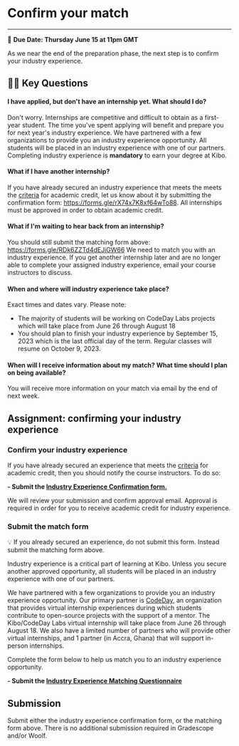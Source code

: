
# Confirm your match
-----

<aside>
  
  📝 **Due Date: Thursday June 15 at 11pm GMT**
 
</aside>

As we near the end of the preparation phase, the next step is to confirm your industry experience. 

## 🙋🏿 Key Questions

#### I have applied, but don't have an internship yet. What should I do?
Don't worry. Internships are competitive and difficult to obtain as a first-year student. The time you've spent applying will benefit and prepare you for next year's industry experience. We have partnered with a few organizations to provide you an industry experience opportunity. All students will be placed in an industry experience with one of our partners. Completing industry experience is **mandatory** to earn your degree at Kibo. 

#### What if I have another internship?
If you have already secured an industry experience that meets the meets the [criteria](https://industry-experience.vercel.app/lessons/applying/good-opportunities.html) for academic credit, let us know about it by submitting the confirmation form: https://forms.gle/rX74x7K8xf64wTo88. All internships must be approved in order to obtain academic credit. 

#### What if I'm waiting to hear back from an internship?
You should still submit the matching form above: https://forms.gle/RDk6ZZTd4dEJiGW66
We need to match you with an industry experience. If you get another internship later and are no longer able to complete your assigned industry experience, email your course instructors to discuss. 

#### When and where will industry experience take place?
Exact times and dates vary. Please note:
- The majority of students will be working on CodeDay Labs projects which will take place from June 26 through August 18
- You should plan to finish your industry experience by September 15, 2023 which is the last official day of the term. Regular classes will resume on October 9, 2023. 

#### When will I receive information about my match? What time should I plan on being available?
You will receive more information on your match via email by the end of next week. 



## Assignment: confirming your industry experience

### Confirm your industry experience
If you have already secured an experience that meets the [criteria](https://industry-experience.vercel.app/lessons/applying/good-opportunities.html) for academic credit, then you should notify the course instructors. To do so:

**- Submit the <a href="https://forms.gle/HHMMGzSG4ZoiN2dh8" target="_blank">Industry Experience Confirmation form.</a>**

We will review your submission and confirm approval email. Approval is required in order for you to receive academic credit for industry experience. 

### Submit the match form
<aside>
  💡 If you already secured an experience, do not submit this form. Instead submit the matching form above.
  </aside>

Industry experience is a critical part of learning at Kibo. Unless you secure another approved opportunity, all students will be placed in an industry experience with one of our partners. 

We have partnered with a few organizations to provide you an industry experience opportunity. Our primary partner is <a href="https://labs.codeday.org/" target="_blank">CodeDay</a>, an organization that provides virtual internship experiences during which students contribute to open-source projects with the support of a mentor. The Kibo/CodeDay Labs virtual internship will take place from June 26 through August 18. We also have a limited number of partners who will provide other virtual internships, and 1 partner (in Accra, Ghana) that will support in-person internships. 

Complete the form below to help us match you to an industry experience opportunity. 

**- Submit the <a href="https://forms.gle/RDk6ZZTd4dEJiGW66" target="_blank">Industry Experience Matching Questionnaire</a>**




## Submission
Submit either the industry experience confirmation form, or the matching form above. There is no additional submission required in Gradescope and/or Woolf. 



